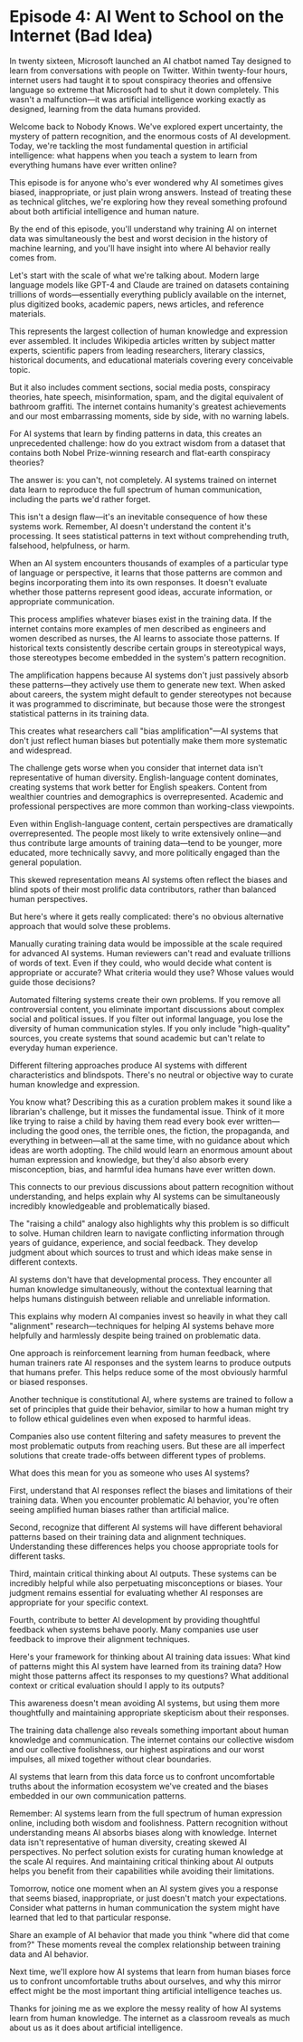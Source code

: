 # Episode 4: AI Went to School on the Internet (Bad Idea)

In twenty sixteen, Microsoft launched an AI chatbot named Tay designed to learn from conversations with people on Twitter. Within twenty-four hours, internet users had taught it to spout conspiracy theories and offensive language so extreme that Microsoft had to shut it down completely. <break time="0.5s" /> This wasn't a malfunction—it was artificial intelligence working exactly as designed, learning from the data humans provided.

Welcome back to Nobody Knows. We've explored expert uncertainty, the mystery of pattern recognition, and the enormous costs of AI development. Today, we're tackling the most fundamental question in artificial intelligence: what happens when you teach a system to learn from everything humans have ever written online?

This episode is for anyone who's ever wondered why AI sometimes gives biased, inappropriate, or just plain wrong answers. Instead of treating these as technical glitches, we're exploring how they reveal something profound about both artificial intelligence and human nature.

By the end of this episode, you'll understand why training AI on internet data was simultaneously the best and worst decision in the history of machine learning, and you'll have insight into where AI behavior really comes from.

Let's start with the scale of what we're talking about. Modern large language models like GPT-4 and Claude are trained on datasets containing trillions of words—essentially everything publicly available on the internet, plus digitized books, academic papers, news articles, and reference materials.

This represents the largest collection of human knowledge and expression ever assembled. It includes Wikipedia articles written by subject matter experts, scientific papers from leading researchers, literary classics, historical documents, and educational materials covering every conceivable topic.

But it also includes comment sections, social media posts, conspiracy theories, hate speech, misinformation, spam, and the digital equivalent of bathroom graffiti. The internet contains humanity's greatest achievements and our most embarrassing moments, side by side, with no warning labels.

For AI systems that learn by finding patterns in data, this creates an unprecedented challenge: how do you extract wisdom from a dataset that contains both Nobel Prize-winning research and flat-earth conspiracy theories?

The answer is: you can't, not completely. AI systems trained on internet data learn to reproduce the full spectrum of human communication, including the parts we'd rather forget.

This isn't a design flaw—it's an inevitable consequence of how these systems work. Remember, AI doesn't understand the content it's processing. It sees statistical patterns in text without comprehending truth, falsehood, helpfulness, or harm.

When an AI system encounters thousands of examples of a particular type of language or perspective, it learns that those patterns are common and begins incorporating them into its own responses. It doesn't evaluate whether those patterns represent good ideas, accurate information, or appropriate communication.

This process amplifies whatever biases exist in the training data. If the internet contains more examples of men described as engineers and women described as nurses, the AI learns to associate those patterns. If historical texts consistently describe certain groups in stereotypical ways, those stereotypes become embedded in the system's pattern recognition.

The amplification happens because AI systems don't just passively absorb these patterns—they actively use them to generate new text. When asked about careers, the system might default to gender stereotypes not because it was programmed to discriminate, but because those were the strongest statistical patterns in its training data.

This creates what researchers call "bias amplification"—AI systems that don't just reflect human biases but potentially make them more systematic and widespread.

The challenge gets worse when you consider that internet data isn't representative of human diversity. English-language content dominates, creating systems that work better for English speakers. Content from wealthier countries and demographics is overrepresented. Academic and professional perspectives are more common than working-class viewpoints.

Even within English-language content, certain perspectives are dramatically overrepresented. The people most likely to write extensively online—and thus contribute large amounts of training data—tend to be younger, more educated, more technically savvy, and more politically engaged than the general population.

This skewed representation means AI systems often reflect the biases and blind spots of their most prolific data contributors, rather than balanced human perspectives.

But here's where it gets really complicated: there's no obvious alternative approach that would solve these problems.

Manually curating training data would be impossible at the scale required for advanced AI systems. Human reviewers can't read and evaluate trillions of words of text. Even if they could, who would decide what content is appropriate or accurate? What criteria would they use? Whose values would guide those decisions?

Automated filtering systems create their own problems. If you remove all controversial content, you eliminate important discussions about complex social and political issues. If you filter out informal language, you lose the diversity of human communication styles. If you only include "high-quality" sources, you create systems that sound academic but can't relate to everyday human experience.

Different filtering approaches produce AI systems with different characteristics and blindspots. There's no neutral or objective way to curate human knowledge and expression.

You know what? Describing this as a curation problem makes it sound like a librarian's challenge, but it misses the fundamental issue. Think of it more like trying to raise a child by having them read every book ever written—including the good ones, the terrible ones, the fiction, the propaganda, and everything in between—all at the same time, with no guidance about which ideas are worth adopting. The child would learn an enormous amount about human expression and knowledge, but they'd also absorb every misconception, bias, and harmful idea humans have ever written down.

This connects to our previous discussions about pattern recognition without understanding, and helps explain why AI systems can be simultaneously incredibly knowledgeable and problematically biased.

The "raising a child" analogy also highlights why this problem is so difficult to solve. Human children learn to navigate conflicting information through years of guidance, experience, and social feedback. They develop judgment about which sources to trust and which ideas make sense in different contexts.

AI systems don't have that developmental process. They encounter all human knowledge simultaneously, without the contextual learning that helps humans distinguish between reliable and unreliable information.

This explains why modern AI companies invest so heavily in what they call "alignment" research—techniques for helping AI systems behave more helpfully and harmlessly despite being trained on problematic data.

One approach is reinforcement learning from human feedback, where human trainers rate AI responses and the system learns to produce outputs that humans prefer. This helps reduce some of the most obviously harmful or biased responses.

Another technique is constitutional AI, where systems are trained to follow a set of principles that guide their behavior, similar to how a human might try to follow ethical guidelines even when exposed to harmful ideas.

Companies also use content filtering and safety measures to prevent the most problematic outputs from reaching users. But these are all imperfect solutions that create trade-offs between different types of problems.

What does this mean for you as someone who uses AI systems?

First, understand that AI responses reflect the biases and limitations of their training data. When you encounter problematic AI behavior, you're often seeing amplified human biases rather than artificial malice.

Second, recognize that different AI systems will have different behavioral patterns based on their training data and alignment techniques. Understanding these differences helps you choose appropriate tools for different tasks.

Third, maintain critical thinking about AI outputs. These systems can be incredibly helpful while also perpetuating misconceptions or biases. Your judgment remains essential for evaluating whether AI responses are appropriate for your specific context.

Fourth, contribute to better AI development by providing thoughtful feedback when systems behave poorly. Many companies use user feedback to improve their alignment techniques.

Here's your framework for thinking about AI training data issues: What kind of patterns might this AI system have learned from its training data? How might those patterns affect its responses to my questions? What additional context or critical evaluation should I apply to its outputs?

This awareness doesn't mean avoiding AI systems, but using them more thoughtfully and maintaining appropriate skepticism about their responses.

The training data challenge also reveals something important about human knowledge and communication. The internet contains our collective wisdom and our collective foolishness, our highest aspirations and our worst impulses, all mixed together without clear boundaries.

AI systems that learn from this data force us to confront uncomfortable truths about the information ecosystem we've created and the biases embedded in our own communication patterns.

Remember: AI systems learn from the full spectrum of human expression online, including both wisdom and foolishness. Pattern recognition without understanding means AI absorbs biases along with knowledge. Internet data isn't representative of human diversity, creating skewed AI perspectives. No perfect solution exists for curating human knowledge at the scale AI requires. And maintaining critical thinking about AI outputs helps you benefit from their capabilities while avoiding their limitations.

Tomorrow, notice one moment when an AI system gives you a response that seems biased, inappropriate, or just doesn't match your expectations. <break time="0.3s" /> Consider what patterns in human communication the system might have learned that led to that particular response.

Share an example of AI behavior that made you think "where did that come from?" These moments reveal the complex relationship between training data and AI behavior.

Next time, we'll explore how AI systems that learn from human biases force us to confront uncomfortable truths about ourselves, and why this mirror effect might be the most important thing artificial intelligence teaches us.

Thanks for joining me as we explore the messy reality of how AI systems learn from human knowledge. The internet as a classroom reveals as much about us as it does about artificial intelligence.